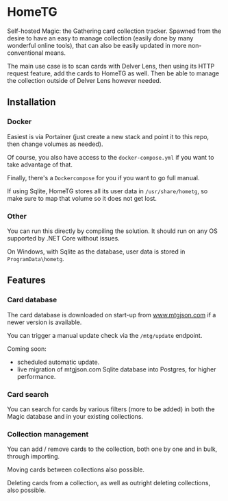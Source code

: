 # HomeTG

Self-hosted Magic: the Gathering card collection tracker.
Spawned from the desire to have an easy to manage collection (easily done by many wonderful online tools), that can also be easily updated in more non-conventional means.

The main use case is to scan cards with Delver Lens, then using its HTTP request feature, add the cards to HomeTG as well.
Then be able to manage the collection outside of Delver Lens however needed.

## Installation

### Docker

Easiest is via Portainer (just create a new stack and point it to this repo, then change volumes as needed).

Of course, you also have access to the `docker-compose.yml` if you want to take advantage of that.

Finally, there's a `Dockercompose` for you if you want to go full manual.

If using Sqlite, HomeTG stores all its user data in `/usr/share/hometg`, so make sure to map that volume so it does not get lost.

### Other

You can run this directly by compiling the solution.
It should run on any OS supported by .NET Core without issues.

On Windows, with Sqlite as the database, user data is stored in `ProgramData\hometg`.

## Features

### Card database

The card database is downloaded on start-up from www.mtgjson.com if a newer version is available.

You can trigger a manual update check via the `/mtg/update` endpoint.

Coming soon:
- scheduled automatic update.
- live migration of mtgjson.com Sqlite database into Postgres, for higher performance.

### Card search

You can search for cards by various filters (more to be added) in both the Magic database and in your existing collections.

### Collection management

You can add / remove cards to the collection, both one by one and in bulk, through importing.

Moving cards between collections also possible.

Deleting cards from a collection, as well as outright deleting collections, also possible.
